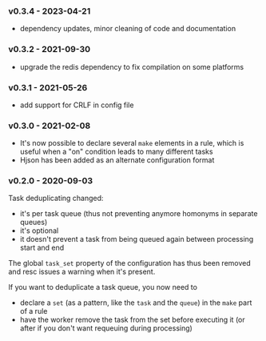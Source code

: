 <a name="v0.3.4"></a>
### v0.3.4 - 2023-04-21
- dependency updates, minor cleaning of code and documentation

<a name="v0.3.2"></a>
### v0.3.2 - 2021-09-30
- upgrade the redis dependency to fix compilation on some platforms

<a name="v0.3.1"></a>
### v0.3.1 - 2021-05-26
- add support for CRLF in config file

<a name="v0.3.0"></a>
### v0.3.0 - 2021-02-08
- It's now possible to declare several `make` elements in a rule, which is useful when a "on" condition leads to many different tasks
- Hjson has been added as an alternate configuration format

<a name="v0.2.0"></a>
### v0.2.0 - 2020-09-03
Task deduplicating changed:
- it's per task queue (thus not preventing anymore homonyms in separate queues)
- it's optional
- it doesn't prevent a task from being queued again between processing start and end

The global `task_set` property of the configuration has thus been removed and resc issues a warning when it's present.

If you want to deduplicate a task queue, you now need to
- declare a `set` (as a pattern, like the `task` and the `queue`) in the `make` part of a rule
- have the worker remove the task from the set before executing it (or after if you don't want requeuing during processing)
